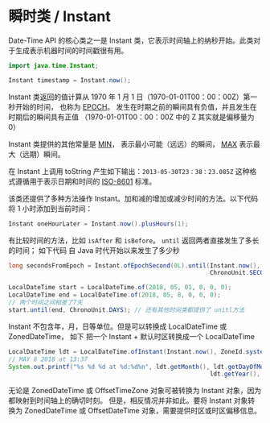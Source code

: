 # 瞬时类 / Instant

Date-Time API 的核心类之一是 Instant 类，它表示时间轴上的纳秒开始。此类对于生成表示机器时间的时间戳很有用。

```java
import java.time.Instant;

Instant timestamp = Instant.now();
```

Instant 类返回的值计算从 1970 年 1 月 1 日（1970-01-01T00：00：00Z）第一秒开始的时间，
也称为 [EPOCH](https://docs.oracle.com/javase/8/docs/api/java/time/Instant.html#EPOCH)。
发生在时期之前的瞬间具有负值，并且发生在时期后的瞬间具有正值 （1970-01-01T00：00：00Z 中的 Z 其实就是偏移量为 0）



Instant 类提供的其他常量是
[MIN](https://docs.oracle.com/javase/8/docs/api/java/time/Instant.html#MIN)，
表示最小可能（远远）的瞬间，
[MAX](https://docs.oracle.com/javase/8/docs/api/java/time/Instant.html#MAX)
表示最大（远期）瞬间。

在 Instant 上调用 toString 产生如下输出：`2013-05-30T23：38：23.085Z` 这种格式遵循用于表示日期和时间的
[ISO-8601](https://www.iso.org/iso-8601-date-and-time-format.html) 标准。

该类还提供了多种方法操作 Instant。加和减的增加或减少时间的方法。以下代码将 1 小时添加到当前时间：

```java
Instant oneHourLater = Instant.now().plusHours(1);
```

有比较时间的方法，比如 `isAfter` 和 `isBefore`。 `until` 返回两者直接发生了多长的时间；
如下代码 自 Java 时代开始以来发生了多少秒

```java
long secondsFromEpoch = Instant.ofEpochSecond(0L).until(Instant.now(),
                                                        ChronoUnit.SECONDS);

LocalDateTime start = LocalDateTime.of(2018, 05, 01, 0, 0, 0);
LocalDateTime end = LocalDateTime.of(2018, 05, 8, 0, 0, 0);
// 两个时间之间相差了7天
start.until(end, ChronoUnit.DAYS); // 还有其他时间类都提供了 unitl方法
```

Instant 不包含年，月，日等单位。但是可以转换成 LocalDateTime 或 ZonedDateTime，
如下 把一个 Instant + 默认时区转换成一个 LocalDateTime

```java
LocalDateTime ldt = LocalDateTime.ofInstant(Instant.now(), ZoneId.systemDefault());
// MAY 8 2018 at 13:37
System.out.printf("%s %d %d at %d:%d%n", ldt.getMonth(), ldt.getDayOfMonth(),
                                                        ldt.getYear(), ldt.getHour(), ldt.getMinute());
```

无论是 ZonedDateTime 或 OffsetTimeZone 对象可被转换为 Instant 对象，因为都映射到时间轴上的确切时刻。
但是，相反情况并非如此。要将 Instant 对象转换为 ZonedDateTime 或 OffsetDateTime 对象，需要提供时区或时区偏移信息。
